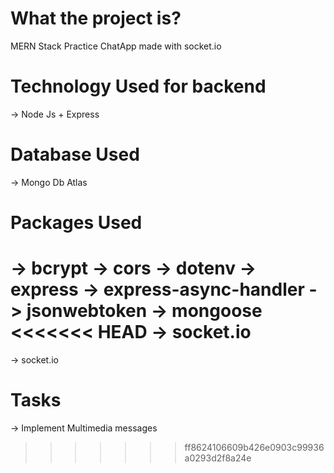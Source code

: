 # What the project is?

MERN Stack Practice ChatApp made with socket.io

# Technology Used for backend

-> Node Js + Express

# Database Used

-> Mongo Db Atlas

# Packages Used

-> bcrypt
-> cors
-> dotenv
-> express
-> express-async-handler
-> jsonwebtoken
-> mongoose
<<<<<<< HEAD
-> socket.io
=======
-> socket.io

# Tasks

-> Implement Multimedia messages
>>>>>>> ff8624106609b426e0903c99936a0293d2f8a24e
